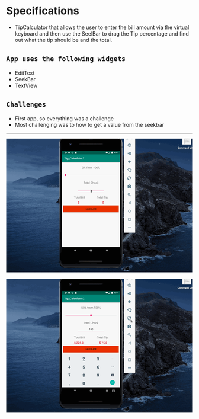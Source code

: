 # Specifications
<ul>
  <li>TipCalculator that allows the user to enter the bill amount via the virtual keyboard and then use the SeelBar to drag the Tip percentage and find out what the tip should be and the total.</li>
 </ul>
 
## `App uses the following widgets`
<ul>
  <li>EditText</li>
  <li>SeekBar</li>
  <li>TextView</li>
 </ul>
 
 ## `Challenges`
 <ul>
  <li>First app, so everything was a challenge</li>
  <li>Most challenging was to how to get a value from the seekbar</li>
 </ul>
 
 ---
 
 ![](calc1.gif)
 
 ![](calc2.gif)
